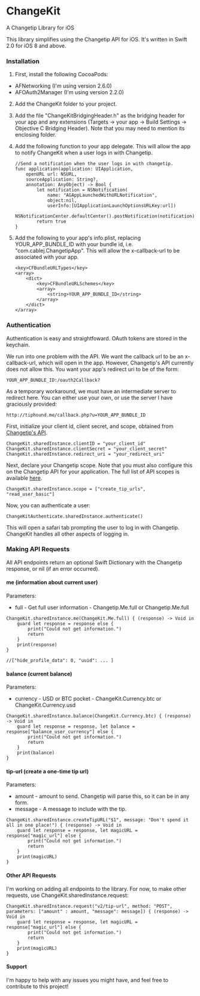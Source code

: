 # ChangeKit
A Changetip Library for iOS

This library simplifies using the Changetip API for iOS. It's written in Swift 2.0 for iOS 8 and above.

### Installation

1. First, install the following CocoaPods:

  * AFNetworking (I'm using version 2.6.0)
  * AFOAuth2Manager (I'm using version 2.2.0)
  
2. Add the ChangeKit folder to your project.

3. Add the file "ChangeKitBridgingHeader.h" as the bridging header for your app and any extensions (Targets -> your app -> Build Settings -> Objective C Bridging Header). Note that you may need to mention its enclosing folder.

4. Add the following function to your app delegate. This will allow the app to notify ChangeKit when a user logs in with Changetip.

	```
	//Send a notification when the user logs in with changetip.
	func application(application: UIApplication,
	    openURL url: NSURL,
	    sourceApplication: String?,
	    annotation: AnyObject) -> Bool {
	        let notification = NSNotification(
	            name: "AGAppLaunchedWithURLNotification",
	            object:nil,
	            userInfo:[UIApplicationLaunchOptionsURLKey:url])
	        NSNotificationCenter.defaultCenter().postNotification(notification)
	        return true
	}
	```

5. Add the following to your app's info.plist, replacing YOUR_APP_BUNDLE_ID with your bundle id, i.e. "com.cablej.ChangetipApp". This will allow the x-callback-url to be associated with your app.

	```
	<key>CFBundleURLTypes</key>
	<array>
		<dict>
			<key>CFBundleURLSchemes</key>
			<array>
				<string>YOUR_APP_BUNDLE_ID</string>
			</array>
		</dict>
	</array>
	```

### Authentication

Authentication is easy and straightfoward. OAuth tokens are stored in the keychain.

We run into one problem with the API. We want the callback url to be an x-callback-url, which will open in the app. However, Changetip's API currently does not allow this. You want your app's redirect uri to be of the form:

```
YOUR_APP_BUNDLE_ID:/oauth2Callback?
```

As a temporary workaround, we must have an intermediate server to redirect here. You can either use your own, or use the server I have graciously provided:

```
http://tiphound.me/callback.php?u=YOUR_APP_BUNDLE_ID
```

First, initialize your client id, client secret, and scope, obtained from [Changetip's API](https://www.changetip.com/o/applications/).

```
ChangeKit.sharedInstance.clientID = "your_client_id"
ChangeKit.sharedInstance.clientSecret = "your_client_secret"
ChangeKit.sharedInstance.redirect_uri = "your_redirect_uri"
```

Next, declare your Changetip scope. Note that you must also configure this on the Changetip API for your application. The full list of API scopes is available [here](https://www.changetip.com/api/auth/).
```
ChangeKit.sharedInstance.scope = ["create_tip_urls", "read_user_basic"]
```

Now, you can authenticate a user: 

```
ChangeKitAuthenticate.sharedInstance.authenticate()
```

This will open a safari tab prompting the user to log in with Changetip. ChangeKit handles all other aspects of logging in.

### Making API Requests

All API endpoints return an optional Swift Dictionary with the Changetip response, or nil (if an error occurred).

#### me (information about current user)

Parameters:

* full - Get full user information - Changetip.Me.full or Changetip.Me.full

```
ChangeKit.sharedInstance.me(ChangeKit.Me.full) { (response) -> Void in
    guard let response = response else {
        print("Could not get information.")
        return
    }
    print(response)
}

//["hide_profile_data": 0, "uuid": ... ]
```

#### balance (current balance)

Parameters:

* currency - USD or BTC pocket - ChangeKit.Currency.btc or ChangeKit.Currency.usd

```
ChangeKit.sharedInstance.balance(ChangeKit.Currency.btc) { (response) -> Void in
    guard let response = response, let balance = response["balance_user_currency"] else {
        print("Could not get information.")
        return
    }
    print(balance)
}
```

#### tip-url (create a one-time tip url)

Parameters:

* amount - amount to send. Changetip will parse this, so it can be in any form.
* message - A message to include with the tip.

```
ChangeKit.sharedInstance.createTipURL("$1", message: "Don't spend it all in one place!") { (response) -> Void in
    guard let response = response, let magicURL = response["magic_url"] else {
        print("Could not get information.")
        return
    }
    print(magicURL)
}
```

#### Other API Requests

I'm working on adding all endpoints to the library. For now, to make other requests, use ChangeKit.sharedInstance.request:

```
ChangeKit.sharedInstance.request("v2/tip-url", method: "POST", parameters: ["amount" : amount, "message": message]) { (response) -> Void in
    guard let response = response, let magicURL = response["magic_url"] else {
        print("Could not get information.")
        return
    }
    print(magicURL)
}
```

#### Support

I'm happy to help with any issues you might have, and feel free to contribute to this project!
